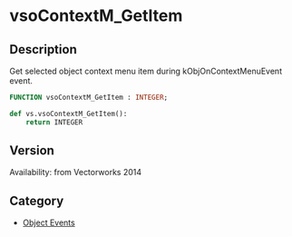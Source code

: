# vsoContextM_GetItem

## Description
Get selected object context menu item during kObjOnContextMenuEvent event.

```pascal
FUNCTION vsoContextM_GetItem : INTEGER;
```

```python
def vs.vsoContextM_GetItem():
    return INTEGER
```

## Version
Availability: from Vectorworks 2014

## Category
* [Object Events](../Categories/Object%20Events.md)

